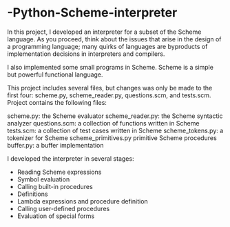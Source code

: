 # -Python-Scheme-interpreter
In this project, I developed an interpreter for a subset of the Scheme language. 
As you proceed, think about the issues that arise in the design of a programming language; 
many quirks of languages are byproducts of implementation decisions in interpreters and compilers.

I also implemented some small programs in Scheme. Scheme is a simple but powerful functional language. 

This project includes several files, but changes was only be made to the first four: 
scheme.py, scheme_reader.py, questions.scm, and tests.scm. 
Project contains the following files:

scheme.py: the Scheme evaluator
scheme_reader.py: the Scheme syntactic analyzer
questions.scm: a collection of functions written in Scheme
tests.scm: a collection of test cases written in Scheme
scheme_tokens.py: a tokenizer for Scheme
scheme_primitives.py primitive Scheme procedures
buffer.py: a buffer implementation

I developed the interpreter in several stages:

* Reading Scheme expressions
* Symbol evaluation
* Calling built-in procedures
* Definitions
* Lambda expressions and procedure definition
* Calling user-defined procedures
* Evaluation of special forms
